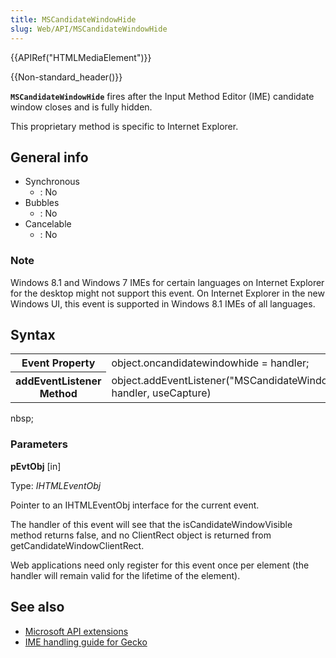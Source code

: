 ```yaml
---
title: MSCandidateWindowHide
slug: Web/API/MSCandidateWindowHide
---
```

{{APIRef("HTMLMediaElement")}}

{{Non-standard_header()}}

**`MSCandidateWindowHide`** fires after the Input Method Editor (IME) candidate window closes and is fully hidden.

This proprietary method is specific to Internet Explorer.

## General info

- Synchronous
  - : No
- Bubbles
  - : No
- Cancelable
  - : No

### Note

Windows 8.1 and Windows 7 IMEs for certain languages on Internet Explorer for the desktop might not support this event. On Internet Explorer in the new Windows UI, this event is supported in Windows 8.1 IMEs of all languages.

## Syntax

<table class="standard-table">
  <tbody>
    <tr>
      <th scope="row">Event Property</th>
      <td>object.oncandidatewindowhide = handler;</td>
    </tr>
    <tr>
      <th scope="row">addEventListener Method</th>
      <td>
        object.addEventListener("MSCandidateWindowHide", handler, useCapture)
      </td>
    </tr>
  </tbody>
</table>

nbsp;

### Parameters

**pEvtObj** \[in]

Type: _IHTMLEventObj_

Pointer to an IHTMLEventObj interface for the current event.

The handler of this event will see that the isCandidateWindowVisible method returns false, and no ClientRect object is returned from getCandidateWindowClientRect.

Web applications need only register for this event once per element (the handler will remain valid for the lifetime of the element).

## See also

- [Microsoft API extensions](/en-US/docs/Web/API/Microsoft_Extensions)
- [IME handling guide for Gecko](/en-US/docs/Mozilla/IME_handling_guide)
